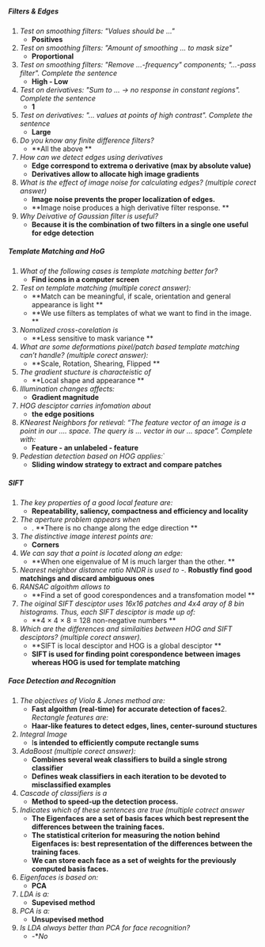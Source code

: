 ##### Filters & Edges
1. *Test on smoothing filters: "Values should be ..."*
	- **Positives** 
3. *Test on smoothing filters: "Amount of smoothing ... to mask size"*
	- **Proportional**
5. *Test on smoothing filters: "Remove ...-frequency" components; "...-pass filter". Complete the sentence*
	-  **High - Low**
6. *Test on derivatives: "Sum to ... -> no response in constant regions". Complete the sentence*
	- **1**
7. *Test on derivatives: "... values at points of high contrast". Complete the sentence*
	- **Large** 
8. *Do you know any finite difference filters?*
	- **All the above **
9. *How can we detect edges using derivatives*
	- **Edge correspond to extrema o derivative (max by absolute value)**
	- **Derivatives allow to allocate high image gradients**
10. *What is the effect of image noise for calculating edges? (multiple corect answer)*
	- **Image noise prevents the proper localization of edges.**
	- **Image noise produces a high derivative filter response. **
11. *Why Deivative of Gaussian filter is useful?*
	- **Because it is the combination of two filters in a single one useful for edge detection**
##### Template Matching and HoG
1. *What of the following cases is template matching better for?*
	-  **Find icons in a computer screen** 
2. *Test on template matching (multiple corect answer):*
	- **Match can be meaningful, if scale, orientation and general appearance is light **
	- **We use filters as templates of what we want to find in the image. **
3. *Nomalized cross-corelation is*
	- **Less sensitive to mask variance **
1. *What are some deformations pixel/patch based template matching can’t handle? (multiple corect answer):*
	- **Scale, Rotation, Shearing, Flipped **
3. *The gradient stucture is characteistic of*
	- **Local shape and appearance **
4. *Illumination changes affects:*
	- **Gradient magnitude**
5. *HOG desciptor carries infomation about*
	- **the edge positions**
6. *KNearest Neighbors for retieval: “The feature vector of an image is a point in our …. space. The query is … vector in our … space”. Complete with:*
	- **Feature - an unlabeled - feature**
7. *Pedestian detection based on HOG applies:*`
	- **Sliding window strategy to extract and compare patches**
##### SIFT
1. *The key properties of a good local feature are:*
	- **Repeatability, saliency, compactness and efficiency and locality** 
2. *The aperture problem appears when*
	- . **There is no change along the edge direction **
3. *The distinctive image interest points are:*
	-  **Corners** 
4. *We can say that a point is located along an edge:*
	-  **When one eigenvalue of M is much larger than the other. **
5. *Nearest neighbor distance ratio NNDR is used to*
	-. **Robustly find good matchings and discard ambiguous ones**
6. *RANSAC algoithm allows to*
	- **Find a set of good corespondences and a transfomation model **
7. *The oiginal SIFT desciptor uses 16x16 patches and 4x4 aray of 8 bin histograms. Thus, each SIFT desciptor is made up of:*
	- **4 × 4 × 8 = 128 non-negative numbers **
8. *Which are the differences and similaities between HOG and SIFT desciptors? (multiple corect answer).*
	- **SIFT is local desciptor and HOG is a global desciptor **
	- **SIFT is used for finding point corespondence between images whereas HOG is used for template matching**

##### Face Detection and Recognition
1. *The objectives of Viola & Jones method are:*
	- **Fast algoithm (real-time) for accurate detection of faces**2. *Rectangle features are:*
	-  **Haar-like features to detect edges, lines, center-suround stuctures**
3. *Integral Image*
	-  I**s intended to efficiently compute rectangle sums**
4. *AdaBoost (multiple corect answer):*
	- **Combines several weak classifiers to build a single strong classifier**
	- **Defines weak classifiers in each iteration to be devoted to misclassified examples**
5. *Cascade of classifiers is a*
	-  **Method to speed-up the detection process.**
6. *Indicates which of these sentences are true (multiple cotrect answer*
	- **The Eigenfaces are a set of basis faces which best represent the differences between the training faces.**
	- **The statistical criterion for measuring the notion behind Eigenfaces is: best representation of the differences between the training faces**.
	- **We can store each face as a set of weights for the previously computed basis faces.**
7. *Eigenfaces is based on:*
	- **PCA** 
8. *LDA is a:*
	- **Supevised method**
9. *PCA is a:*
	- **Unsupevised method**
10. *Is LDA always better than PCA for face recognition?*
	- -**No*